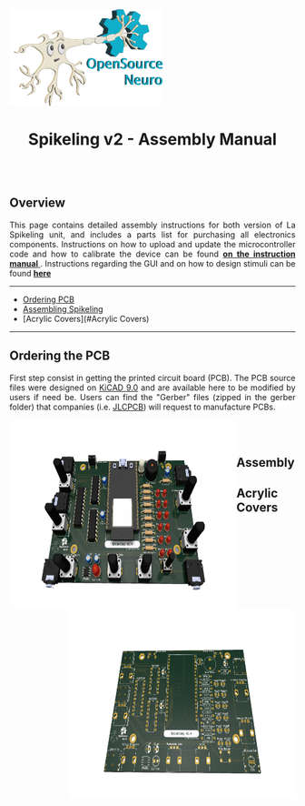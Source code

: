 <p align="left"><img width="270" height="170" src="https://github.com/OpenSourceNeuro/Spikeling-V2/blob/main/Images/SpikyLogo.png">
</p>

<h1 align="center"> Spikeling v2 - Assembly Manual</h1></p>


<br></br>


## Overview

<p align="justify">
This page contains detailed assembly instructions for both version of La Spikeling unit, and includes a parts list for purchasing all electronics components.
Instructions on how to upload and update the microcontroller code and how to calibrate the device can be found <a href="https://github.com/OpenSourceNeuro/Spikeling-V2/tree/main/Instruction%20Manual"> <strong>on the instruction manual</strong> </a>.
Instructions regarding the GUI and on how to design stimuli can be found <a href="https://github.com/OpenSourceNeuro/LED-Zappelin-V2/blob/main/GUI_UserManual.md"><strong>here</strong></a>
</p>

***

- [Ordering PCB](#Ordering-the-PCB)
- [Assembling Spikeling](#Assembly)
- [Acrylic Covers](#Acrylic Covers)




***

## Ordering the PCB

<p align="justify">
First step consist in getting the printed circuit board (PCB).
The PCB source files were designed on <a href="http://kicad.org/">KiCAD 9.0</a> and are available here to be modified by users if need be.
Users can find the "Gerber" files (zipped in the gerber folder) that companies (i.e. <a href="https://jlcpcb.com">JLCPCB</a>) will request to manufacture PCBs.
</p>

<p align="center">
<img align="left" src="./Images/PCB_v2.4.png" width="400" height="333">
<img align="right" src="./Images/PrintedCircuitBoard_v2.4.png" width="400" height="333">
</p>

<br></br>

## Assembly

## Acrylic Covers
